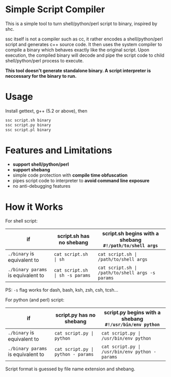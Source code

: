 # Simple Script Compiler

This is a simple tool to turn shell/python/perl script to binary, inspired by shc.

ssc itself is not a compiler such as cc, it rather encodes a shell/python/perl script and generates c++ source code. It then uses the system compiler to compile a binary which behaves exactly like the original script. Upon execution, the compiled binary will decode and pipe the script code to child shell/python/perl process to execute.

**This tool doesn't generate standalone binary. A script interpreter is neccessary for the binary to run.**

# Usage

Install gettext, g++ (5.2 or above), then

```bash
ssc script.sh binary
ssc script.py binary
ssc script.pl binary
```

# Features and Limitations

* **support shell/python/perl**
* **support shebang**
* simple code protection with **compile time obfuscation**
* pipes script code to interpreter to **avoid command line exposure**
* no anti-debugging features

# How it Works

For shell script:

| if                                 | script.sh has no shebang        | script.sh begins with a shebang<br />`#!/path/to/shell args` |
|------------------------------------|---------------------------------|--------------------------------------------------------------|
| `./binary`        is equivalent to | `cat script.sh \| sh`           | `cat script.sh \| /path/to/shell args`                       |
| `./binary params` is equivalent to | `cat script.sh \| sh -s params` | `cat script.sh \| /path/to/shell args -s params`             |

PS: `-s` flag works for dash, bash, ksh, zsh, csh, tcsh...

For python (and perl) script:

| if                                 | script.py has no shebang           | script.py begins with a shebang<br />`#!/usr/bin/env python` |
|------------------------------------|------------------------------------|---------------------------------------------------------------|
| `./binary`        is equivalent to | `cat script.py \| python`          | `cat script.py \| /usr/bin/env python`                       |
| `./binary params` is equivalent to | `cat script.py \| python - params` | `cat script.py \| /usr/bin/env python - params`              |

Script format is guessed by file name extension and shebang.
